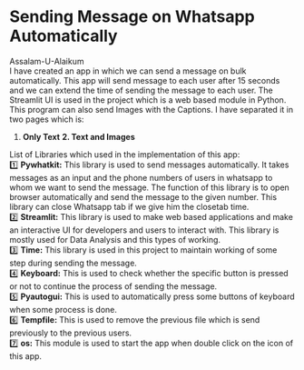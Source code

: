 # Sending Message on Whatsapp Automatically
Assalam-U-Alaikum</br>
I have created an app in which we can send a message on bulk automatically. This app will send message to each user after 15 seconds and we can extend the time of sending the message to each user. The Streamlit UI is used in the project which is a web based module in Python. This program can also send Images with the Captions. I have separated it in two pages which is:</br><b>
1. Only Text</b>
<b>2. Text and Images</b>

List of Libraries which used in the implementation of this app:</br>
1️⃣ <b>Pywhatkit:</b> This library is used to send messages automatically. It takes messages as an input and the phone numbers of users in whatsapp to whom we want to send the message. The function of this library is to open browser automatically and send the message to the given number. This library can close Whatsapp tab if we give him the closetab time.</br>
2️⃣ <b>Streamlit:</b> This library is used to make web based applications and make an interactive UI for developers and users to interact with. This library is mostly used for Data Analysis and this types of working.</br>
3️⃣ <b>Time:</b> This library is used in this project to maintain working of some step during sending the message.</br>
4️⃣ <b>Keyboard:</b> This is used to check whether the specific button is pressed or not to continue the process of sending the message.</br>
5️⃣ <b>Pyautogui:</b> This is used to automatically press some buttons of keyboard when some process is done.</br>
6️⃣ <b>Tempfile:</b> This is used to remove the previous file which is send previously to the previous users.</br>
7️⃣ <b>os:</b> This module is used to start the app when double click on the icon of this app.
